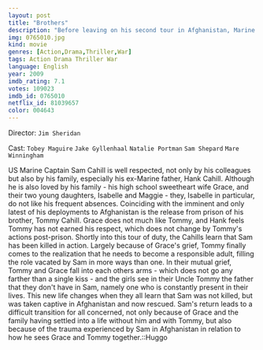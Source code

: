 ```yaml
---
layout: post
title: "Brothers"
description: "Before leaving on his second tour in Afghanistan, Marine Captain Sam Cahill, a leader, an athlete, a good husband and father, welcomes his screw-up brother Tommy home from prison. He'd robbed a bank. In country, Sam's helicopter is shot down and all are presumed dead. Back home, while Sam wastes away as a prisoner in a remote encampment, Tommy tries to take care of the widow and her two children. While imprisoned, Sam experiences horrors unbearable, so when he's rescued and returns home, he's silent, detached, without affect, and he's convinced his wife and brother h.."
img: 0765010.jpg
kind: movie
genres: [Action,Drama,Thriller,War]
tags: Action Drama Thriller War 
language: English
year: 2009
imdb_rating: 7.1
votes: 109023
imdb_id: 0765010
netflix_id: 81039657
color: 004643
---
```

Director: `Jim Sheridan`  

Cast: `Tobey Maguire` `Jake Gyllenhaal` `Natalie Portman` `Sam Shepard` `Mare Winningham` 

US Marine Captain Sam Cahill is well respected, not only by his colleagues but also by his family, especially his ex-Marine father, Hank Cahill. Although he is also loved by his family - his high school sweetheart wife Grace, and their two young daughters, Isabelle and Maggie - they, Isabelle in particular, do not like his frequent absences. Coinciding with the imminent and only latest of his deployments to Afghanistan is the release from prison of his brother, Tommy Cahill. Grace does not much like Tommy, and Hank feels Tommy has not earned his respect, which does not change by Tommy's actions post-prison. Shortly into this tour of duty, the Cahills learn that Sam has been killed in action. Largely because of Grace's grief, Tommy finally comes to the realization that he needs to become a responsible adult, filling the role vacated by Sam in more ways than one. In their mutual grief, Tommy and Grace fall into each others arms - which does not go any farther than a single kiss - and the girls see in their Uncle Tommy the father that they don't have in Sam, namely one who is constantly present in their lives. This new life changes when they all learn that Sam was not killed, but was taken captive in Afghanistan and now rescued. Sam's return leads to a difficult transition for all concerned, not only because of Grace and the family having settled into a life without him and with Tommy, but also because of the trauma experienced by Sam in Afghanistan in relation to how he sees Grace and Tommy together.::Huggo
